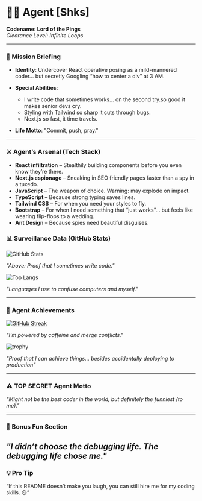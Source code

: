# 🕵️‍♂️ Agent [Shks]  
**Codename: Lord of the Pings**  
*Clearance Level: Infinite Loops*  

---

### 🛑 Mission Briefing  
- **Identity**: Undercover React operative posing as a mild-mannered coder… but secretly Googling “how to center a div” at 3 AM.  
- **Special Abilities**:
  - I write code that sometimes works… on the second try.so good it makes senior devs 
     cry.  
  - Styling with Tailwind so sharp it cuts through bugs.  
  - Next.js so fast, it time travels.  

- **Life Motto**: "Commit, push, pray."

---

### ⚔️ Agent’s Arsenal (Tech Stack)
- **React infiltration** – Stealthily building components before you even know they’re 
   there.
- **Next.js espionage** – Sneaking in SEO friendly pages faster than a spy in a 
   tuxedo.  
- **JavaScript** – The weapon of choice. Warning: may explode on impact.  
- **TypeScript** – Because strong typing saves lines.  
- **Tailwind CSS** – For when you need your styles to fly.  
- **Bootstrap** – For when I need something that “just works”… but feels like wearing flip-flops to a wedding.
- **Ant Design** – Because spies need beautiful disguises.  

### 📊 Surveillance Data (GitHub Stats)  
![GitHub Stats](https://github-readme-stats-nu-nine-86.vercel.app/api?username=selshahawee&show_icons=true&theme=radical) 

*"Above: Proof that I sometimes write code."*

![Top Langs](https://github-readme-stats-nu-nine-86.vercel.app/api/top-langs/?username=selshahawee&layout=compact&theme=dracula)

*"Languages I use to confuse computers and myself."*

---

### 🤯 Agent Achievements  
[![GitHub Streak](https://github-readme-streak-stats-delta-liart.vercel.app?user=selshahawee&theme=dracula&hide_border=true)](https://git.io/streak-stats)

*"I’m powered by caffeine and merge conflicts."*

![trophy](https://github-profile-trophy-beige.vercel.app/?username=selshahawee&&count_private=true&theme=onedark)

*"Proof that I can achieve things… besides accidentally deploying to production"*

---

### ⚠️ TOP SECRET Agent Motto

*"Might not be the best coder in the world, but definitely the funniest (to me)."*  

---

### 🚨 Bonus Fun Section  

 *"I didn’t choose the debugging life. The debugging life chose me."*
---

### 💡 Pro Tip
 “If this README doesn’t make you laugh, you can still hire me for my coding skills. 😏” 
